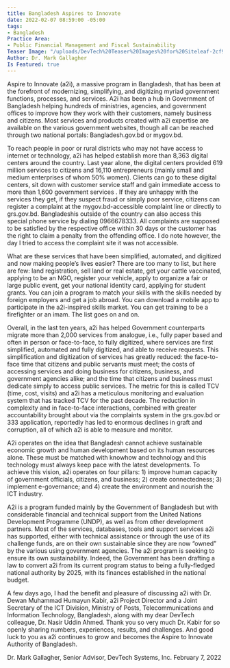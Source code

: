 ```yaml
---
title: Bangladesh Aspires to Innovate
date: 2022-02-07 08:59:00 -05:00
tags:
- Bangladesh
Practice Area:
- Public Financial Management and Fiscal Sustainability
Teaser Image: "/uploads/DevTech%20Teaser%20Images%20for%20Siteleaf-2cf996.png"
Author: Dr. Mark Gallagher
Is Featured: true
---
```


Aspire to Innovate (a2i), a massive program in Bangladesh, that has been at the forefront of modernizing, simplifying, and digitizing myriad government functions, processes, and services. A2i has been a hub in Government of Bangladesh helping hundreds of ministries, agencies, and government offices to improve how they work with their customers, namely business and citizens. Most services and products created with a2i expertise are available on the various government websites, though all can be reached through two national portals: Bangladesh.gov.bd or mygov.bd.

To reach people in poor or rural districts who may not have access to internet or technology, a2i has helped establish more than 8,363 digital centers around the country. Last year alone, the digital centers provided 619 million services to citizens and 16,110 entrepreneurs (mainly small and medium enterprises of whom 50% women). Clients can go to these digital centers, sit down with customer service staff and gain immediate access to more than 1,600 government services . If they are unhappy with the services they get, if they suspect fraud or simply poor service, citizens can register a complaint at the mygov.bd-accessible complaint line or directly to grs.gov.bd. Bangladeshis outside of the country can also access this special phone service by dialing 0966678333. All complaints are supposed to be satisfied by the respective office within 30 days or the customer has the right to claim a penalty from the offending office.  I do note however, the day I tried to access the complaint site it was not accessible.  

What are these services that have been simplified, automated, and digitized and now making people’s lives easier? There are too many to list, but here are few: land registration, sell land or real estate, get your cattle vaccinated, applying to be an NGO, register your vehicle, apply to organize a fair or large public event, get  your national identity card, applying for student grants. You can join a program to match your skills with the skills needed by foreign employers and get a job abroad. You can download a mobile app to participate in the a2i-inspired skills market. You can get training to be a firefighter or an imam. The list goes on and on.

Overall, in the last ten years, a2i has helped Government counterparts migrate more than 2,000 services from analogue, i.e., fully paper based and often in person or face-to-face, to fully digitized, where services are first simplified, automated and fully digitized, and able to receive requests.  This simplification and digitization of services has greatly reduced: the face-to-face time that citizens and public servants must meet; the costs of accessing services and doing business for citizens, business, and government agencies alike; and the time that citizens and business must dedicate simply to access public services.  The metric for this is called TCV (time, cost, visits) and a2i has a meticulous monitoring and evaluation system that has tracked TCV for the past decade. The reduction in complexity and in face-to-face interactions, combined with greater accountability brought about via the complaints system in the grs.gov.bd or 333 application, reportedly has led to enormous declines in graft and corruption, all of which a2i is able to measure and monitor.

A2i operates on the idea that Bangladesh cannot achieve sustainable economic growth and human development based on its human resources alone. These must be matched with knowhow and technology and this technology must always keep pace with the latest developments. To achieve this vision, a2i operates on four pillars: 1) improve human capacity of government officials, citizens, and business; 2) create connectedness; 3) implement e-governance; and 4) create the environment and nourish the ICT industry.

A2i is a program funded mainly by the Government of Bangladesh but with considerable financial and technical support from the United Nations Development Programme (UNDP), as well as from other development partners.  Most of the services, databases, tools and support services a2i has supported, either with technical assistance or through the use of its challenge funds, are on their own sustainable since they are now “owned” by the various using government agencies. The a2i program is seeking to ensure its own sustainability. Indeed, the Government has been drafting a law to convert a2i from its current program status to being a fully-fledged national authority by 2025, with its finances established in the national budget.  

A few days ago, I had the benefit and pleasure of discussing a2i with Dr. Dewan Muhammad Humayun Kabir, a2i Project Director and a Joint Secretary of the ICT Division, Ministry of Posts, Telecommunications and Information Technology, Bangladesh, along with my dear DevTech colleague, Dr. Nasir Uddin Ahmed.  Thank you so very much Dr. Kabir for so openly sharing numbers, experiences, results, and challenges.  And good luck to you as a2i continues to grow and becomes the Aspire to Innovate Authority of Bangladesh.

Dr. Mark Gallagher, Senior Advisor, DevTech Systems, Inc.
February 7, 2022
